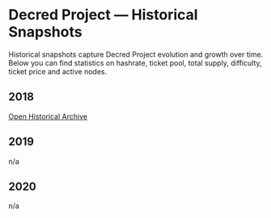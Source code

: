 # Decred Project — Historical Snapshots
Historical snapshots capture Decred Project evolution and growth over time. Below you can find statistics on hashrate, ticket pool, total supply, difficulty, ticket price and active nodes.

## 2018
[Open Historical Archive](/2018.md)
## 2019
n/a
## 2020
n/a
